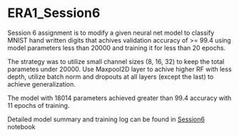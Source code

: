 # ERA1_Session6
 Session 6 assignment is to modify a given neural net model to classify MNIST hand written digits that achives validation accuracy of >= 99.4 using model parameters less than 20000 and training it for less than 20 epochs.

The strategy was to utilize small channel sizes (8, 16, 32) to keep the total parametes under 20000. Use Maxpool2D layer to achive higher RF with less depth, utilize batch norm and dropouts at all layers (except the last) to achieve generalization.

The model with 18014 parameters achieved greater than 99.4 accuracy with 11 epochs of training.

Detailed model summary and training log can be found in [Session6](https://github.com/sdev2030/ERA1_Session6/blob/main/Session6.ipynb) notebook 
